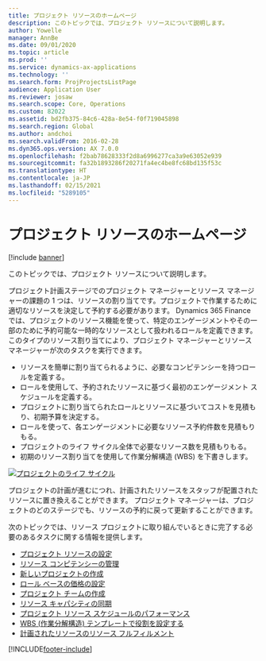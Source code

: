 ```yaml
---
title: プロジェクト リソースのホームページ
description: このトピックでは、プロジェクト リソースについて説明します。
author: Yowelle
manager: AnnBe
ms.date: 09/01/2020
ms.topic: article
ms.prod: ''
ms.service: dynamics-ax-applications
ms.technology: ''
ms.search.form: ProjProjectsListPage
audience: Application User
ms.reviewer: josaw
ms.search.scope: Core, Operations
ms.custom: 82022
ms.assetid: bd2fb375-84c6-428a-8e54-f0f719045898
ms.search.region: Global
ms.author: andchoi
ms.search.validFrom: 2016-02-28
ms.dyn365.ops.version: AX 7.0.0
ms.openlocfilehash: f2bab78628333f2d8a6996277ca3a9e63052e939
ms.sourcegitcommit: fa32b1893286f20271fa4ec4be8fc68bd135f53c
ms.translationtype: HT
ms.contentlocale: ja-JP
ms.lasthandoff: 02/15/2021
ms.locfileid: "5289105"
---
```

# <a name="project-resourcing-home-page"></a>プロジェクト リソースのホームページ

[!include [banner](../includes/banner.md)]

このトピックでは、プロジェクト リソースについて説明します。

プロジェクト計画ステージでのプロジェクト マネージャーとリソース マネージャーの課題の 1 つは、リソースの割り当てです。プロジェクトで作業するために適切なリソースを決定して予約する必要があります。 Dynamics 365 Finance では、プロジェクトのリソース機能を使って、特定のエンゲージメントやその一部のために予約可能な一時的なリソースとして扱われるロールを定義できます。 このタイプのリソース割り当てにより、プロジェクト マネージャーとリソース マネージャーが次のタスクを実行できます。

- リソースを簡単に割り当てられるように、必要なコンピテンシーを持つロールを定義する。
- ロールを使用して、予約されたリソースに基づく最初のエンゲージメント スケジュールを定義する。
- プロジェクトに割り当てられたロールとリソースに基づいてコストを見積もり、初期予算を決定する。
- ロールを使って、各エンゲージメントに必要なリソース予約件数を見積もりもる。
- プロジェクトのライフ サイクル全体で必要なリソース数を見積もりもる。
- 初期のリソース割り当てを使用して作業分解構造 (WBS) を下書きします。

[![プロジェクトのライフ サイクル](./media/projectresourcing02-1024x812.jpg)](./media/projectresourcing02.jpg)

プロジェクトの計画が進むにつれ、計画されたリソースをスタッフが配置されたリソースに置き換えることができます。 プロジェクト マネージャーは、プロジェクトのどのステージでも、リソースの予約に戻って更新することができます。

次のトピックでは、リソース プロジェクトに取り組んでいるときに完了する必要のあるタスクに関する情報を提供します。

- [プロジェクト リソースの設定](set-up-project-resources.md)
- [リソース コンピテンシーの管理](manage-resource-competencies.md)
- [新しいプロジェクトの作成](create-new-project.md)
- [ロール ベースの価格の設定](set-up-role-based-pricing.md)
- [プロジェクト チームの作成](create-project-team.md)
- [リソース キャパシティの同期](synchronize-resource-capacity.md)
- [プロジェクト リソース スケジュールのパフォーマンス](project-scheduling-performance.md)
- [WBS (作業分解構造) テンプレートで役割を設定する](set-up-roles-wbs-template.md)
- [計画されたリソースのリソース フルフィルメント](resource-fulfillment-planned-resources.md)


[!INCLUDE[footer-include](../includes/footer-banner.md)]